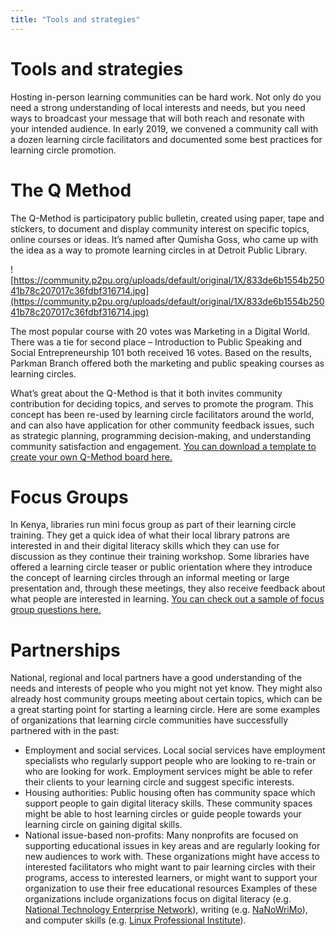 ```yaml
---
title: "Tools and strategies"
---
```

# Tools and strategies

Hosting in-person learning communities can be hard work. Not only do you need a strong understanding of local interests and needs, but you need ways to broadcast your message that will both reach and resonate with your intended audience. In early 2019, we convened a community call with a dozen learning circle facilitators and documented some best practices for learning circle promotion.
# The Q Method
The Q-Method is participatory public bulletin, created using paper, tape and stickers, to document and display community interest on specific topics, online courses or ideas. It’s named after Qumisha Goss, who came up with the idea as a way to promote learning circles in at Detroit Public Library.

![https://community.p2pu.org/uploads/default/original/1X/833de6b1554b25041b78c207017c36fdbf316714.jpg](https://community.p2pu.org/uploads/default/original/1X/833de6b1554b25041b78c207017c36fdbf316714.jpg)

The most popular course with 20 votes was Marketing in a Digital World. There was a tie for second place – Introduction to Public Speaking and Social Entrepreneurship 101 both received 16 votes. Based on the results, Parkman Branch offered both the marketing and public speaking courses as learning circles.

What’s great about the Q-Method is that it both invites community contribution for deciding topics, and serves to promote the program. This concept has been re-used by learning circle facilitators around the world, and can also have application for other community feedback issues, such as strategic planning, programming decision-making, and understanding community satisfaction and engagement. [You can download a template to create your own Q-Method board here.](https://community.p2pu.org/t/q-method-for-documenting-community-interests/2699/2)
# Focus Groups
In Kenya, libraries run mini focus group as part of their learning circle training. They get a quick idea of what their local library patrons are interested in and their digital literacy skills which they can use for discussion as they continue their training workshop. Some libraries have offered a learning circle teaser or public orientation where they introduce the concept of learning circles through an informal meeting or large presentation and, through these meetings, they also receive feedback about what people are interested in learning. [You can check out a sample of focus group questions here.](https://community.p2pu.org/t/library-patron-focus-group/3129)
# Partnerships
National, regional and local partners have a good understanding of the needs and interests of people who you might not yet know. They might also already host community groups meeting about certain topics, which can be a great starting point for starting a learning circle. Here are some examples of organizations that learning circle communities have successfully partnered with in the past:
- Employment and social services. Local social services have employment specialists who regularly support people who are looking to re-train or who are looking for work. Employment services might be able to refer their clients to your learning circle and suggest specific interests. 
- Housing authorities: Public housing often has community space which support people to gain digital literacy skills. These community spaces might be able to host learning circles or guide people towards your learning circle on gaining digital skills. 
- National issue-based non-profits: Many nonprofits are focused on supporting educational issues in key areas and are regularly looking for new audiences to work with. These organizations might have access to interested facilitators who might want to pair learning circles with their programs, access to interested learners, or might want to support your organization to use their free educational resources Examples of these organizations include organizations focus on digital literacy (e.g. [National Technology Enterprise Network](https://www.nten.org/)), writing (e.g. [NaNoWriMo]( https://nanowrimo.org/)), and computer skills (e.g. [Linux Professional Institute](https://www.lpi.org/)). 

